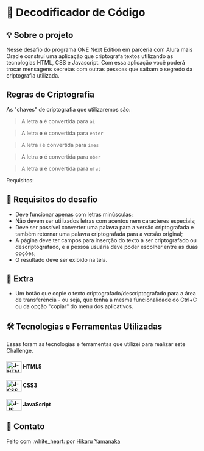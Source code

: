 # 🔐 Decodificador de Código



## 💡 Sobre o projeto

Nesse desafio do programa ONE Next Edition em parceria com Alura mais Oracle construí uma aplicação que criptografa textos utilizando as tecnologias HTML, CSS e Javascript. Com essa aplicação você poderá trocar mensagens secretas com outras pessoas que saibam o segredo da criptografia utilizada.

<!--
## #️⃣ hashtag

#### <a href="https://github.com/topics/challengeonedecodificador2">#challengeonedecodificador2</a>

## 🔗 Link website

<p>Acesse o website do projeto <a href="https://herbertcaiosama.github.io/text-decoder/">aqui.</a></>
-->

## Regras de Criptografia
As "chaves" de criptografia que utilizaremos são: <br>
> A letra **a** é convertida para `ai`

> A letra **e** é convertida para `enter`

> A letra **i** é convertida para `imes`

> A letra **o** é convertida para `ober`

> A letra **u** é convertida para `ufat`

Requisitos:
## 🧠 Requisitos do desafio

* Deve funcionar apenas com letras minúsculas;
* Não devem ser utilizados letras com acentos nem caracteres especiais;
* Deve ser possível converter uma palavra para a versão criptografada e também retornar uma palavra criptografada para a versão original;
* A página deve ter campos para inserção do texto a ser criptografado ou descriptografado, e a pessoa usuária deve poder escolher entre as duas opções;
* O resultado deve ser exibido na tela.

## 🚀 Extra

* Um botão que copie o texto criptografado/descriptografado para a área de transferência - ou seja, que tenha a mesma funcionalidade do Ctrl+C ou da opção "copiar" do menu dos aplicativos.

## 🛠 Tecnologias e Ferramentas Utilizadas

Essas foram as tecnologias e ferramentas que utilizei para realizar este Challenge.

#### <img align="center" alt="J-HTML" height="30" width="40" src="https://www.flaticon.com/br/icone-gratis/html_1051277?term=html&page=1&position=2&page=1&position=2&related_id=1051277&origin=search"> HTML5
#### <img align="center" alt="J-CSS" height="30" width="40" src="https://cdn.jsdelivr.net/gh/devicons/devicon/icons/css3/css3-original.svg"> CSS3
#### <img align="center" alt="J-JS" height="30" width="40" src="https://cdn.jsdelivr.net/gh/devicons/devicon/icons/javascript/javascript-original.svg"> JavaScript

## 📝 Contato

<p>Feito com :white_heart: por <a href="https://www.linkedin.com/in/hikaruyamanaka/">Hikaru Yamanaka</a></>
